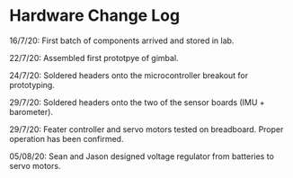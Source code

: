 # Hardware Change Log

16/7/20: First batch of components arrived and stored in lab.

22/7/20: Assembled first prototpye of gimbal.

24/7/20: Soldered headers onto the microcontroller breakout for prototyping.

29/7/20: Soldered headers onto the two of the sensor boards (IMU + barometer).

29/7/20: Feater controller and servo motors tested on breadboard. Proper operation has been confirmed.

05/08/20: Sean and Jason designed voltage regulator from batteries to servo motors.

